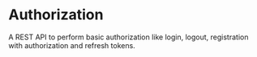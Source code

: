 # Authorization

A REST API to perform basic authorization like login, logout, registration with authorization and refresh tokens.
